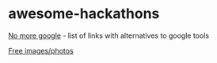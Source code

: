 # awesome-hackathons

[No more google](https://nomoregoogle.com/) - list of links with alternatives to google tools

[Free images/photos](https://www.freepik.com)
